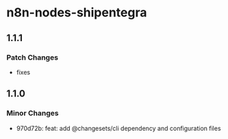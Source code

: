 # n8n-nodes-shipentegra

## 1.1.1

### Patch Changes

- fixes

## 1.1.0

### Minor Changes

- 970d72b: feat: add @changesets/cli dependency and configuration files

